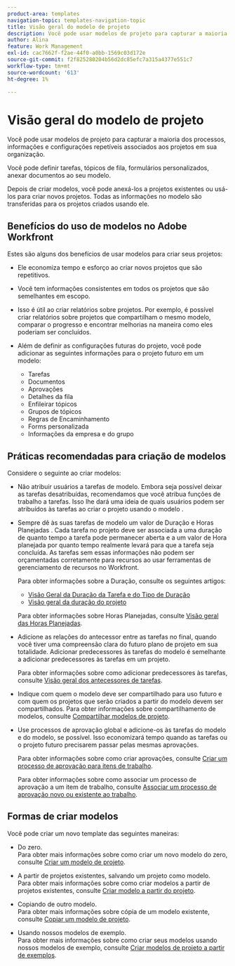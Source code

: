 ```yaml
---
product-area: templates
navigation-topic: templates-navigation-topic
title: Visão geral do modelo de projeto
description: Você pode usar modelos de projeto para capturar a maioria dos processos, informações e configurações repetíveis associados aos projetos em sua organização.
author: Alina
feature: Work Management
exl-id: cac7662f-f2ae-44f0-a0bb-1569c03d172e
source-git-commit: f2f825280204b56d2dc85efc7a315a4377e551c7
workflow-type: tm+mt
source-wordcount: '613'
ht-degree: 1%

---
```


# Visão geral do modelo de projeto

Você pode usar modelos de projeto para capturar a maioria dos processos, informações e configurações repetíveis associados aos projetos em sua organização.

Você pode definir tarefas, tópicos de fila, formulários personalizados, anexar documentos ao seu modelo.

Depois de criar modelos, você pode anexá-los a projetos existentes ou usá-los para criar novos projetos. Todas as informações no modelo são transferidas para os projetos criados usando ele.

## Benefícios do uso de modelos no Adobe Workfront

Estes são alguns dos benefícios de usar modelos para criar seus projetos:

* Ele economiza tempo e esforço ao criar novos projetos que são repetitivos.
* Você tem informações consistentes em todos os projetos que são semelhantes em escopo.
* Isso é útil ao criar relatórios sobre projetos. Por exemplo, é possível criar relatórios sobre projetos que compartilham o mesmo modelo, comparar o progresso e encontrar melhorias na maneira como eles poderiam ser concluídos.
* Além de definir as configurações futuras do projeto, você pode adicionar as seguintes informações para o projeto futuro em um modelo:

   * Tarefas
   * Documentos
   * Aprovações
   * Detalhes da fila
   * Enfileirar tópicos
   * Grupos de tópicos
   * Regras de Encaminhamento
   * Forms personalizada
   * Informações da empresa e do grupo

## Práticas recomendadas para criação de modelos

<!--
<p data-mc-conditions="QuicksilverOrClassic.Draft mode">(NOTE:this is not an extensive list, but we are updating it as we go.)</p>
-->

Considere o seguinte ao criar modelos:

* Não atribuir usuários a tarefas de modelo. Embora seja possível deixar as tarefas desatribuídas, recomendamos que você atribua funções de trabalho a tarefas. Isso lhe dará uma ideia de quais usuários podem ser atribuídos às tarefas ao criar o projeto usando o modelo .
* Sempre dê às suas tarefas de modelo um valor de Duração e Horas Planejadas . Cada tarefa no projeto deve ser associada a uma duração de quanto tempo a tarefa pode permanecer aberta e a um valor de Hora planejada por quanto tempo realmente levará para que a tarefa seja concluída. As tarefas sem essas informações não podem ser orçamentadas corretamente para recursos ao usar ferramentas de gerenciamento de recursos no Workfront.

   Para obter informações sobre a Duração, consulte os seguintes artigos:

   * [Visão Geral da Duração da Tarefa e do Tipo de Duração](../../../manage-work/tasks/taskdurtn/task-duration-and-duration-type.md)
   * [Visão geral da duração do projeto](../../../manage-work/projects/planning-a-project/project-duration.md)

   Para obter informações sobre Horas Planejadas, consulte [Visão geral das Horas Planejadas](../../../manage-work/tasks/task-information/planned-hours.md).

* Adicione as relações do antecessor entre as tarefas no final, quando você tiver uma compreensão clara do futuro plano de projeto em sua totalidade. Adicionar predecessores às tarefas do modelo é semelhante a adicionar predecessores às tarefas em um projeto.

   Para obter informações sobre como adicionar predecessores às tarefas, consulte [Visão geral dos antecessores de tarefas](../../../manage-work/tasks/use-prdcssrs/predecessors-overview.md).

* Indique com quem o modelo deve ser compartilhado para uso futuro e com quem os projetos que serão criados a partir do modelo devem ser compartilhados. Para obter informações sobre compartilhamento de modelos, consulte [Compartilhar modelos de projeto](../../../manage-work/projects/create-and-manage-templates/share-project-template.md).
* Use processos de aprovação global e adicione-os às tarefas do modelo e do modelo, se possível. Isso economizará tempo quando as tarefas ou o projeto futuro precisarem passar pelas mesmas aprovações.

   Para obter informações sobre como criar aprovações, consulte [Criar um processo de aprovação para itens de trabalho](../../../administration-and-setup/customize-workfront/configure-approval-milestone-processes/create-approval-processes.md).

   Para obter informações sobre como associar um processo de aprovação a um item de trabalho, consulte [Associar um processo de aprovação novo ou existente ao trabalho](../../../review-and-approve-work/manage-approvals/associate-approval-with-work.md).

## Formas de criar modelos

Você pode criar um novo template das seguintes maneiras:

* Do zero.\
   Para obter mais informações sobre como criar um novo modelo do zero, consulte [Criar um modelo de projeto](../../../manage-work/projects/create-and-manage-templates/create-template.md).

* A partir de projetos existentes, salvando um projeto como modelo.\
   Para obter mais informações sobre como criar modelos a partir de projetos existentes, consulte [Criar modelo a partir do projeto](../../../manage-work/projects/create-and-manage-templates/create-template-from-project.md).

* Copiando de outro modelo.\
   Para obter mais informações sobre cópia de um modelo existente, consulte [Copiar um modelo de projeto](../../../manage-work/projects/create-and-manage-templates/copy-template.md).

* Usando nossos modelos de exemplo.\
   Para obter mais informações sobre como criar seus modelos usando nossos modelos de exemplo, consulte [Criar modelos de projeto a partir de exemplos](../../../manage-work/projects/create-and-manage-templates/create-templates-from-examples.md).
